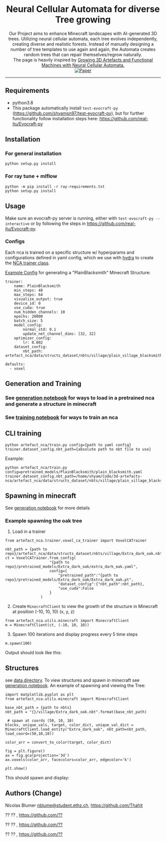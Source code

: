<div align="center">    

# Neural Cellular Automata for diverse Tree growing
Our Project aims to enhance Minecraft landscapes with AI-generated 3D trees. Utilizing neural cellular automata, each tree evolves independently, creating diverse and realistic forests. Instead of manually designing a number of tree templates to use again and again, the Automata creates random trees that can repair themselves/regrow naturally. <br>
The page is heavily inspired by [Growing 3D Artefacts and Functional Machines with Neural Cellular Automata.](https://github.com/real-itu/3d-artefacts-nca)<br>
[![Paper](https://img.shields.io/badge/paper-arxiv.2103.08737-B31B1B.svg)](https://arxiv.org/abs/2103.08737)

</div>

---

Requirements
----
- python3.8
- This package automatically install `test-evocraft-py` (https://github.com/shyamsn97/test-evocraft-py), but for further functionality follow installation steps here: https://github.com/real-itu/Evocraft-py

Installation
---------------
### For general installation
```
python setup.py install
```
### For ray tune + mlflow
```
python -m pip install -r ray-requirements.txt
python setup.py install
```

Usage
-------------
Make sure an evocraft-py server is running, either with `test-evocraft-py --interactive` or by following the steps in https://github.com/real-itu/Evocraft-py.

### Configs
Each nca is trained on a specific structure w/ hyperparams and configurations defined in yaml config, which we use with [hydra](https://github.com/facebookresearch/hydra) to create the [NCA trainer class](artefact_nca/trainer/voxel_ca_trainer.py).

[Example Config](pretrained_models/PlainBlacksmith/plain_blacksmith.yaml) for generating a "PlainBlacksmith" Minecraft Structure:
```
trainer:
    name: PlainBlacksmith
    min_steps: 48
    max_steps: 64
    visualize_output: true
    device_id: 0
    use_cuda: true
    num_hidden_channels: 10
    epochs: 20000
    batch_size: 5
    model_config:
        normal_std: 0.1
        update_net_channel_dims: [32, 32]
    optimizer_config:
        lr: 0.002
    dataset_config:
        nbt_path: artefact_nca/data/structs_dataset/nbts/village/plain_village_blacksmith.nbt

defaults:
  - voxel
```


## Generation and Training
### See [generation notebook](notebooks/GenerateStructures.ipynb) for ways to load in a pretrained nca and generate a structure in minecraft

### See [training notebook](notebooks/Training.ipynb) for ways to train an nca

## CLI training
```
python artefact_nca/train.py config={path to yaml config} trainer.dataset_config.nbt_path={absolute path to nbt file to use}
```
Example:
```
python artefact_nca/train.py config=pretrained_models/PlainBlacksmith/plain_blacksmith.yaml trainer.dataset_config.nbt_path=/home/shyam/Code/3d-artefacts-nca/artefact_nca/data/structs_dataset/nbts/village/plain_village_blacksmith.nbt
```

## Spawning in minecraft
See [generation notebook](notebooks/GenerateStructures.ipynb) for more details
### Example spawning the oak tree
1. Load in a trainer
```
from artefact_nca.trainer.voxel_ca_trainer import VoxelCATrainer

nbt_path = {path to repo}/artefact_nca/data/structs_dataset/nbts/village/Extra_dark_oak.nbt
ct = VoxelCATrainer.from_config(
                    "{path to repo}/pretrained_models/Extra_dark_oak/extra_dark_oak.yaml",
                    config={
                        "pretrained_path":"{path to repo}/pretrained_models/Extra_dark_oak/Extra_dark_oak.pt",
                        "dataset_config":{"nbt_path":nbt_path},
                        "use_cuda":False
                    }
                )
```
2. Create `MinecraftClient` to view the growth of the structure in Minecraft at position (-10, 10, 10) (x, y, z)
```
from artefact_nca.utils.minecraft import MinecraftClient
m = MinecraftClient(ct, (-10, 10, 10))
```
3. Spawn 100 iterations and display progress every 5 time steps
```
m.spawn(100)
```
Output should look like this:

## Structures
see [data directory](artefact_nca/data/structs_dataset/nbts). To view structures and spawn in minecraft see [generation notebook](notebooks/GenerateStructures.ipynb). An example of spawning and viewing the Tree:
```
import matplotlib.pyplot as plt
from artefact_nca.utils.minecraft import MinecraftClient

base_nbt_path = {path to nbts}
nbt_path = "{}/village/Extra_dark_oak.nbt".format(base_nbt_path)

 # spawn at coords (50, 10, 10)
blocks, unique_vals, target, color_dict, unique_val_dict = MinecraftClient.load_entity("Extra_dark_oak", nbt_path=nbt_path, load_coord=(50,10,10))

color_arr = convert_to_color(target, color_dict)

fig = plt.figure()
ax = fig.gca(projection='3d')
ax.voxels(color_arr, facecolors=color_arr, edgecolor='k')

plt.show()
```
This should spawn and display:


Authors (Change)
-------
Nicolas Blumer <nblume@student.ethz.ch>, <https://github.com/Thahit>

?? ?? <??>, <https://github.com/??>

?? ?? <??>, <https://github.com/??>

?? ?? <??>, <https://github.com/??>

